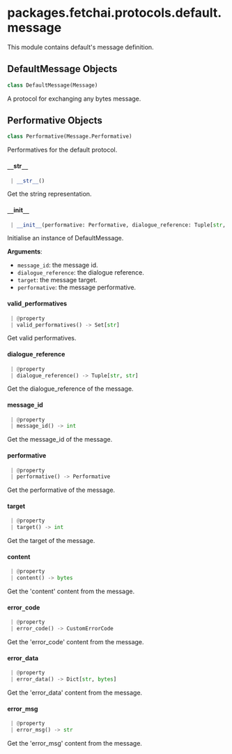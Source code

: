 <a name="packages.fetchai.protocols.default.message"></a>
# packages.fetchai.protocols.default.message

This module contains default's message definition.

<a name="packages.fetchai.protocols.default.message.DefaultMessage"></a>
## DefaultMessage Objects

```python
class DefaultMessage(Message)
```

A protocol for exchanging any bytes message.

<a name="packages.fetchai.protocols.default.message.DefaultMessage.Performative"></a>
## Performative Objects

```python
class Performative(Message.Performative)
```

Performatives for the default protocol.

<a name="packages.fetchai.protocols.default.message.DefaultMessage.Performative.__str__"></a>
#### `__`str`__`

```python
 | __str__()
```

Get the string representation.

<a name="packages.fetchai.protocols.default.message.DefaultMessage.__init__"></a>
#### `__`init`__`

```python
 | __init__(performative: Performative, dialogue_reference: Tuple[str, str] = ("", ""), message_id: int = 1, target: int = 0, **kwargs, ,)
```

Initialise an instance of DefaultMessage.

**Arguments**:

- `message_id`: the message id.
- `dialogue_reference`: the dialogue reference.
- `target`: the message target.
- `performative`: the message performative.

<a name="packages.fetchai.protocols.default.message.DefaultMessage.valid_performatives"></a>
#### valid`_`performatives

```python
 | @property
 | valid_performatives() -> Set[str]
```

Get valid performatives.

<a name="packages.fetchai.protocols.default.message.DefaultMessage.dialogue_reference"></a>
#### dialogue`_`reference

```python
 | @property
 | dialogue_reference() -> Tuple[str, str]
```

Get the dialogue_reference of the message.

<a name="packages.fetchai.protocols.default.message.DefaultMessage.message_id"></a>
#### message`_`id

```python
 | @property
 | message_id() -> int
```

Get the message_id of the message.

<a name="packages.fetchai.protocols.default.message.DefaultMessage.performative"></a>
#### performative

```python
 | @property
 | performative() -> Performative
```

Get the performative of the message.

<a name="packages.fetchai.protocols.default.message.DefaultMessage.target"></a>
#### target

```python
 | @property
 | target() -> int
```

Get the target of the message.

<a name="packages.fetchai.protocols.default.message.DefaultMessage.content"></a>
#### content

```python
 | @property
 | content() -> bytes
```

Get the 'content' content from the message.

<a name="packages.fetchai.protocols.default.message.DefaultMessage.error_code"></a>
#### error`_`code

```python
 | @property
 | error_code() -> CustomErrorCode
```

Get the 'error_code' content from the message.

<a name="packages.fetchai.protocols.default.message.DefaultMessage.error_data"></a>
#### error`_`data

```python
 | @property
 | error_data() -> Dict[str, bytes]
```

Get the 'error_data' content from the message.

<a name="packages.fetchai.protocols.default.message.DefaultMessage.error_msg"></a>
#### error`_`msg

```python
 | @property
 | error_msg() -> str
```

Get the 'error_msg' content from the message.

